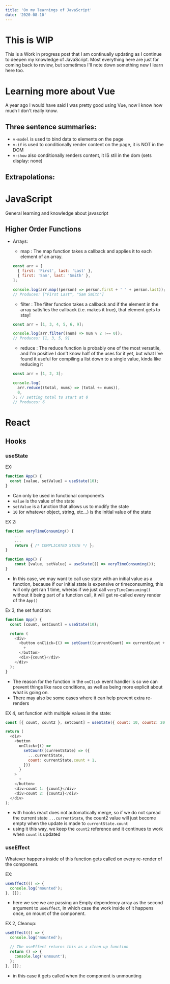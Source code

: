 ```yaml
---
title: 'On my learnings of JavaScript'
date: '2020-08-10'
---
```


# This is WIP

This is a Work in progress post that I am continually updating as I continue to deepen my knowledge of JavaScript.
Most everything here are just for coming back to review, but sometimes I'll note down something new I learn here too.

# Learning more about Vue

A year ago I would have said I was pretty good using Vue, now I know how much I don't really know.

## Three sentence summaries:

- `v-model` is used to bind data to elements on the page
- `v-if` is used to conditionally render content on the page, it is NOT in the DOM
- `v-show` also conditionally renders content, it IS stil in the dom (sets display: none)

## Extrapolations:

# JavaScript

General learning and knowledge about javascript

## Higher Order Functions

- Arrays:

  - map : The map function takes a callback and applies it to each element of an array.

  ```js
  const arr = [
    { first: 'First', last: 'Last' },
    { first: 'Sam', last: 'Smith' },
  ];

  console.log(arr.map((person) => person.first + ' ' + person.last));
  // Produces: ["First Last", "Sam Smith"]
  ```

  - filter : The filter function takes a callback and if the element in the array satisfies the callback (i.e. makes it true), that element gets to stay!

  ```js
  const arr = [1, 3, 4, 5, 6, 9];

  console.log(arr.filter((num) => num % 2 !== 0));
  // Produces: [1, 3, 5, 9]
  ```

  - reduce : The reduce function is probably one of the most versatile, and I'm positive I don't know half of the uses for it yet, but what I've found it useful for compiling a list down to a single value, kinda like reducing it

  ```js
  const arr = [1, 2, 3];

  console.log(
    arr.reduce((total, nums) => (total += nums)),
    0,
  ); // setting total to start at 0
  // Produces: 6
  ```

# React

## Hooks

### useState

EX:

```js
function App() {
  const [value, setValue] = useState(10);
}
```

- Can only be used in functional components
- `value` is the value of the state
- `setValue` is a function that allows us to modify the state
- `10` (or whatever object, string, etc...) is the initial value of the state

EX 2:

```js
function veryTimeConsuming() {
    ...
    ...
    return { /* COMPLICATED STATE */ };
}

function App() {
    const [value, setValue] = useState(() => veryTimeConsuming());
}
```

- In this case, we may want to call use state with an initial value as a function, because if our initial state is expensive or timeconsuming, this will only get ran 1 time, wheras if we just call `veryTimeConsuming()` without it being part of a function call, it will get re-called every render of the `App()`

Ex 3, the set function:

```js
function App() {
  const [count, setCount] = useState(10);

  return (
    <div>
      <button onClick={() => setCount((currentCount) => currentCount + 1)}>
        +
      </button>
      <div>{count}</div>
    </div>
  );
}
```

- The reason for the function in the `onClick` event handler is so we can prevent things like race conditions, as well as being more explicit about what is going on.
- There may also be some cases where it can help prevent extra re-renders

EX 4, set function with multiple values in the state:

```js
const [{ count, count2 }, setCount] = useState({ count: 10, count2: 20 });

return (
  <div>
    <button
      onClick={() =>
        setCount((currentState) => ({
          ...currentState,
          count: currentState.count + 1,
        }))
      }
    >
      +
    </button>
    <div>count 1: {count}</div>
    <div>count 2: {count2}</div>
  </div>
);
```

- with hooks react does not automatically merge, so if we do not spread the current state `...currentState`, the count2 value will just become empty when the update is made to `currentState.count`
- using it this way, we keep the `count2` reference and it continues to work when `count` is updated

### useEffect

Whatever happens inside of this function gets called on every re-render of the component.

EX:

```js
useEffect(() => {
  console.log('mounted');
}, []);
```

- here we see we are passing an Empty dependency array as the second argument to `useEffect`, in which case the work inside of it happens once, on mount of the component.

EX 2, Cleanup:

```js
useEffect(() => {
  console.log('mounted');

  // The useEffect returns this as a clean up function
  return () => {
    console.log('unmount');
  };
}, []);
```

- in this case it gets called when the component is unmounting
